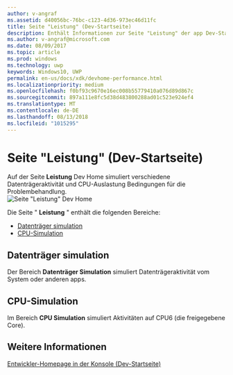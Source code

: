 ```yaml
---
author: v-angraf
ms.assetid: d40056bc-76bc-c123-4d36-973ec46d11fc
title: Seite "Leistung" (Dev-Startseite)
description: Enthält Informationen zur Seite "Leistung" der app Dev-Startseite für Xbox ein.
ms.author: v-angraf@microsoft.com
ms.date: 08/09/2017
ms.topic: article
ms.prod: windows
ms.technology: uwp
keywords: Windows10, UWP
permalink: en-us/docs/xdk/devhome-performance.html
ms.localizationpriority: medium
ms.openlocfilehash: f0bf93c9670e16ec008b55779410a076d89d867c
ms.sourcegitcommit: 897a111e8fc5d38d483800288ad01c523e924ef4
ms.translationtype: MT
ms.contentlocale: de-DE
ms.lasthandoff: 08/13/2018
ms.locfileid: "1015295"
---
```

# <a name="performance-page-dev-home"></a>Seite "Leistung" (Dev-Startseite)
   
  
Auf der Seite **Leistung** Dev Home simuliert verschiedene Datenträgeraktivität und CPU-Auslastung Bedingungen für die Problembehandlung.   
 ![Seite "Leistung" Dev Home](images/devhome_performance.png)   
  
Die Seite " **Leistung** " enthält die folgenden Bereiche:   
 
   *  [Datenträger simulation](#ID4EEB)  
   *  [CPU-Simulation](#ID4EOB)  

 
<a id="ID4EEB"></a>

   

## <a name="disk-simulation"></a>Datenträger simulation  
   
  
Der Bereich **Datenträger Simulation** simuliert Datenträgeraktivität vom System oder anderen apps.   
  
<a id="ID4EOB"></a>

   

## <a name="cpu-simulation"></a>CPU-Simulation  
   
  
Im Bereich **CPU Simulation** simuliert Aktivitäten auf CPU6 (die freigegebene Core).   
  
<a id="ID4EYB"></a>

   

## <a name="see-also"></a>Weitere Informationen  
 [Entwickler-Homepage in der Konsole (Dev-Startseite)](dev-home.md)

  